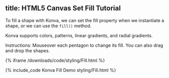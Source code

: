 title: HTML5 Canvas Set Fill Tutorial
---

To fill a shape with Konva, we can set the fill property when we instantiate a shape, or we can use the `fill()` method.

Konva supports colors, patterns, linear gradients, and radial gradients.

Instructions: Mouseover each pentagon to change its fill.  You can also drag and drop the shapes.

{% iframe /downloads/code/styling/Fill.html %}

{% include_code Konva Fill Demo styling/Fill.html %}